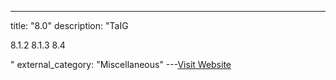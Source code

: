 ---
title: "8.0"
description: "TaIG


8.1.2
8.1.3
8.4

"
external_category: "Miscellaneous"
---[Visit Website](http://www.newosxbook.com/articles/TaiG.html)

